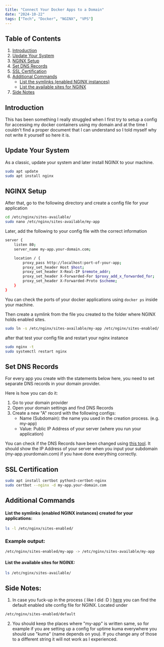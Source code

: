 ```yaml
---
title: "Connect Your Docker Apps to a Domain"
date: "2024-10-22"
tags: ["Tech", "Docker", "NGINX", "VPS"]
---
```


## Table of Contents

1. [Introduction](#introduction)
2. [Update Your System](#update-your-system)
3. [NGINX Setup](#nginx-setup)
4. [Set DNS Records](#set-dns-records)
5. [SSL Certification](#ssl-certification)
6. [Additional Commands](#additional-commands)
   - [List the symlinks (enabled NGINX instances)](#list-the-symlinks-enabled-nginx-instances-created-for-your-applications)
   - [List the available sites for NGINX](#list-the-available-sites-for-nginx)
7. [Side Notes](#side-notes)

## Introduction

This has been something I really struggled when I first try to setup a config for accessing my docker containers using my domain and at the time I couldn't find a proper document that I can understand so I told myself why not write it yourself so here it is.

## Update Your System

As a classic, update your system and later install NGINX to your machine.

```bash
sudo apt update
sudo apt install nginx
```

## NGINX Setup

After that, go to the following directory and create a config file for your application

```bash
cd /etc/nginx/sites-available/
sudo nano /etc/nginx/sites-available/my-app
```

Later, add the following  to your config file with the correct information

```bash
server {
    listen 80;
    server_name my-app.your-domain.com;

    location / {
        proxy_pass http://localhost:port-of-your-app;
        proxy_set_header Host $host;
        proxy_set_header X-Real-IP $remote_addr;
        proxy_set_header X-Forwarded-For $proxy_add_x_forwarded_for;
        proxy_set_header X-Forwarded-Proto $scheme;
    }
}
```

You can check the ports of your docker applications using `docker ps` inside your machine.

Then create a symlink from the file you created to the folder where NGINX holds enabled sites.

```bash
sudo ln -s /etc/nginx/sites-available/my-app /etc/nginx/sites-enabled/
```

after that test your config file and restart your nginx instance

```bash
sudo nginx -t
sudo systemctl restart nginx
```

## Set DNS Records

For every app you create with the statements below here, you need to set separate DNS records in your domain provider.

Here is how you can do it:

1. Go to your domain provider
2. Open your domain settings and find DNS Records
3. Create a new "A" record with the following configs:
	- Name (Subdomain): the name you used in the creation process. (e.g. my-app)
	- Value: Public IP Address of your server (where you run your application)

You can check if the DNS Records have been changed using [this tool](https://dnschecker.org/). It should show the IP  Address of your server when you input your subdomain (my-app.yourdomain.com) if you have done everything correctly.

## SSL Certification

```bash
sudo apt install certbot python3-certbot-nginx
sudo certbot --nginx -d my-app.your-domain.com
```

## Additional Commands

#### List the symlinks (enabled NGINX instances) created for your applications:

```bash
ls -l /etc/nginx/sites-enabled/
```
### Example output:

```bash
/etc/nginx/sites-enabled/my-app -> /etc/nginx/sites-available/my-app
```

#### List the available sites for NGINX: 

```bash
ls /etc/nginx/sites-available/
```

## Side Notes:

1. In case you fuck-up in the process ( like I did :D ) [here](https://gist.github.com/xameeramir/a5cb675fb6a6a64098365e89a239541d) you can find the default enabled site config file for NGINX. Located under 

```bash
/etc/nginx/sites-enabled/default
```

2. You should keep the places where "my-app" is written same, so for example if you are setting up a config for uptime kuma everywhere you should use "kuma" (name depends on you). If you change any of those to a different string it will not work as I experienced.
